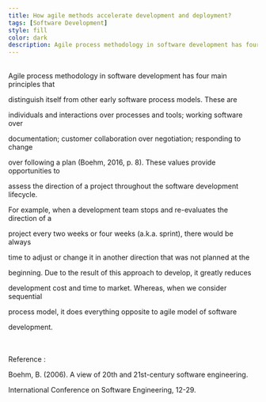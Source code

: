 ```yaml
---
title: How agile methods accelerate development and deployment?
tags: [Software Development]
style: fill
color: dark
description: Agile process methodology in software development has four main principles that distinguish itself from early software process models.
---
```


<br>
Agile process methodology in software development has four main principles that

distinguish itself from other early software process models. These are

individuals and interactions over processes and tools; working software over

documentation; customer collaboration over negotiation; responding to change

over following a plan (Boehm, 2016, p. 8). These values provide opportunities to

assess the direction of a project throughout the software development lifecycle.

For example, when a development team stops and re-evaluates the direction of a

project every two weeks or four weeks (a.k.a. sprint), there would be always

time to adjust or change it in another direction that was not planned at the

beginning. Due to the result of this approach to develop, it greatly reduces

development cost and time to market. Whereas, when we consider sequential

process model, it does everything opposite to agile model of software

development.

<br>
<br>
Reference :

Boehm, B. (2006). A view of 20th and 21st-century software engineering.

International Conference on Software Engineering, 12-29.
